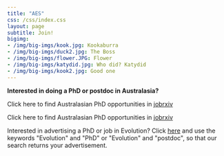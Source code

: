 ```yaml
---
title: "AES"
css: /css/index.css
layout: page
subtitle: Join!
bigimg:
- /img/big-imgs/kook.jpg: Kookaburra
- /img/big-imgs/duck2.jpg: The Boss
- /img/big-imgs/flower.JPG: Flower
- /img/big-imgs/katydid.jpg: Who did? Katydid
- /img/big-imgs/kook2.jpg: Good one
---
```


**Interested in doing a PhD or postdoc in Australasia?**

Click here to find Australasian PhD opportunities in [jobrxiv](https://jobrxiv.org/?search_keywords=evolution+phd&job_region=27571,27721) 

Click here to find Australasian PhD opportunities in [jobrxiv](https://jobrxiv.org/?search_keywords=evolution+postdoc&job_region=27571,27721)  

Interested in advertising a PhD or job in Evolution? Click [here](https://jobrxiv.org/post-a-job/) and use the keywords "Evolution" and "PhD" or "Evolution" and "postdoc", so that our search returns your advertisement.
